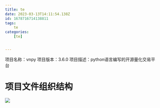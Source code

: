 ```yaml
---
title: te
date: 2023-03-13T14:11:54.138Z
id: 1678716714138811
tags:
	te
categories:
	[te]


---
```

项目名称：vnpy
项目版本：3.6.0
项目描述：python语言编写的开源量化交易平台

# 项目文件组织结构

![](/imgs/te/b.png)